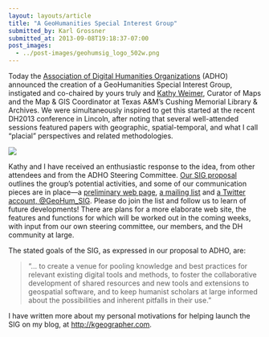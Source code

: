 ```yaml
---
layout: layouts/article
title: "A GeoHumanities Special Interest Group"
submitted_by: Karl Grossner
submitted_at: 2013-09-08T19:18:37-07:00
post_images:
  - ../post-images/geohumsig_logo_502w.png
---
```


Today the [Association of Digital Humanities Organizations](http://adho.org) (ADHO) announced the creation of a GeoHumanities Special Interest Group, instigated and co-chaired by yours truly and [Kathy Weimer](http://library.tamu.edu/directory/k-weimer), Curator of Maps and the Map & GIS Coordinator at Texas A&M’s Cushing Memorial Library & Archives. We were simultaneously inspired to get this started at the recent DH2013 conference in Lincoln, after noting that several well-attended sessions featured papers with geographic, spatial-temporal, and what I call “placial” perspectives and related methodologies.


[![](sites/default/files/geohumsig_logo_502w.png)
](http://geohumanities.org)



Kathy and I have received an enthusiastic response to the idea, from other attendees and from the ADHO Steering Committee. [Our SIG proposal](http://geohumanities.org/docs/GeoHumanitiesSIG_4Aug13.pdf) outlines the group’s potential activities, and some of our communication pieces are in place—a [preliminary web page](http://geohumanities.org), [a mailing list](http://lists.lists.digitalhumanities.org/mailman/listinfo/geohumsig) and [a Twitter account, @GeoHum\_SIG](https://twitter.com/intent/user?screen_name=GeoHum_SIG). Please do join the list and follow us to learn of future developments! There are plans for a more elaborate web site, the features and functions for which will be worked out in the coming weeks, with input from our own steering committee, our members, and the DH community at large.


The stated goals of the SIG, as expressed in our proposal to ADHO, are:



> “… to create a venue for pooling knowledge and best practices for relevant existing digital tools and methods, to foster the collaborative development of shared resources and new tools and extensions to geospatial software, and to keep humanist scholars at large informed about the possibilities and inherent pitfalls in their use.”
>
>
>


I have written more about my personal motivations for helping launch the SIG on my blog, at <http://kgeographer.com>.



